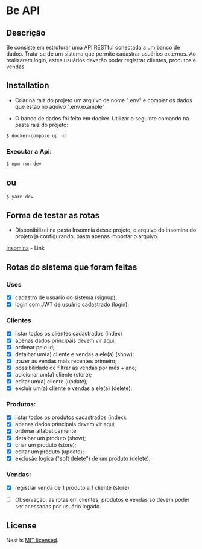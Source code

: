 # Be API

## Descrição

Be consiste em estruturar uma API RESTful conectada a um banco de dados.
Trata-se de um sistema que permite cadastrar usuários externos. Ao realizarem login, estes usuários deverão poder registrar clientes, produtos e vendas.


## Installation

- Criar na raiz do projeto um arquivo de nome ".env" e compiar os dados que estão no aquivo  ".env.example"

- O banco de dados foi feito em docker. Utilizar o seguinte comando na pasta raiz do projeto:  

```bash
$ docker-compose up -d
```

### Executar a Api:

```bash
$ npm run dev
```
## ou 

```bash
$ yarn dev
```
## Forma de testar as rotas

- Disponibilizei na pasta Insomnia desse projeto, o arquivo do insomina do projeto já configurando, basta apenas importar o arquivo.

[Insomina](https://github.com/Msouza-95/Be-API/tree/master/Insomnia) - Link

## Rotas do sistema que foram feitas 

### Uses
- [X] cadastro de usuário do sistema (signup);
- [X] login com JWT de usuário cadastrado (login);
      
### Clientes
- [X] listar todos os clientes cadastrados (index)
- [X] apenas dados principais devem vir aqui;
- [X] ordenar pelo id;
- [X] detalhar um(a) cliente e vendas a ele(a) (show):
- [X] trazer as vendas mais recentes primeiro;
- [X] possibilidade de filtrar as vendas por mês + ano;
- [X] adicionar um(a) cliente (store);
- [X] editar um(a) cliente (update);
- [X]  excluir um(a) cliente e vendas a ele(a) (delete);

### Produtos:
- [X] listar todos os produtos cadastrados (index):
- [X] apenas dados principais devem vir aqui;
- [X] ordenar alfabeticamente.
- [X] detalhar um produto (show);
- [X] criar um produto (store);
- [X] editar um produto (update);
- [X] exclusão lógica ("soft delete") de um produto (delete);

### Vendas:

- [X] registrar venda de 1 produto a 1 cliente (store).
- [ ] Observação: as rotas em clientes, produtos e vendas só devem poder ser acessadas por usuário logado.




## License

Nest is [MIT licensed](LICENSE).


